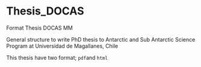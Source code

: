 # Thesis_DOCAS
Format Thesis DOCAS MM

General structure to write PhD thesis to Antarctic and Sub Antarctic Science Program at Universidad de Magallanes, Chile

This thesis have two format; `pdf`and `html`
